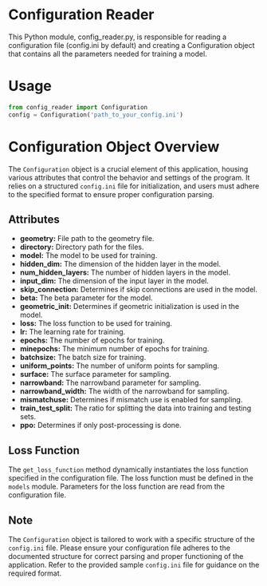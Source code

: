 <!-- README FILE ACCORDING TO THE CONFIG_READER FILE -->
# Configuration Reader
This Python module, config_reader.py, is responsible for reading a configuration file (config.ini by default) and creating a Configuration object that contains all the parameters needed for training a model.

# Usage
```python 
from config_reader import Configuration 
config = Configuration('path_to_your_config.ini')
```

# Configuration Object Overview

The `Configuration` object is a crucial element of this application, housing various attributes that control the behavior and settings of the program. It relies on a structured `config.ini` file for initialization, and users must adhere to the specified format to ensure proper configuration parsing.

## Attributes

- **geometry:** File path to the geometry file.
- **directory:** Directory path for the files.
- **model:** The model to be used for training.
- **hidden_dim:** The dimension of the hidden layer in the model.
- **num_hidden_layers:** The number of hidden layers in the model.
- **input_dim:** The dimension of the input layer in the model.
- **skip_connection:** Determines if skip connections are used in the model.
- **beta:** The beta parameter for the model.
- **geometric_init:** Determines if geometric initialization is used in the model.
- **loss:** The loss function to be used for training.
- **lr:** The learning rate for training.
- **epochs:** The number of epochs for training.
- **minepochs:** The minimum number of epochs for training.
- **batchsize:** The batch size for training.
- **uniform_points:** The number of uniform points for sampling.
- **surface:** The surface parameter for sampling.
- **narrowband:** The narrowband parameter for sampling.
- **narrowband_width:** The width of the narrowband for sampling.
- **mismatchuse:** Determines if mismatch use is enabled for sampling.
- **train_test_split:** The ratio for splitting the data into training and testing sets.
- **ppo:** Determines if only post-processing is done.

## Loss Function

The `get_loss_function` method dynamically instantiates the loss function specified in the configuration file. The loss function must be defined in the `models` module. Parameters for the loss function are read from the configuration file.

## Note

The `Configuration` object is tailored to work with a specific structure of the `config.ini` file. Please ensure your configuration file adheres to the documented structure for correct parsing and proper functioning of the application. Refer to the provided sample `config.ini` file for guidance on the required format.
